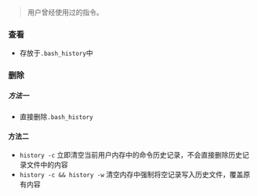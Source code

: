 > 用户曾经使用过的指令。

### 查看
- 存放于`.bash_history`中

### 删除
##### 方法一
- 直接删除`.bash_history`

#### 方法二
- `history -c` 立即清空当前用户内存中的命令历史记录，不会直接删除历史记录文件中的内容
- `history -c && history -w` 清空内存中强制将空记录写入历史文件，覆盖原有内容